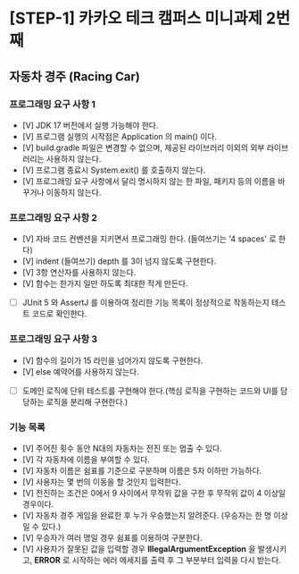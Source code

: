 # [STEP-1] 카카오 테크 캠퍼스 미니과제 2번째 

## 자동차 경주 (Racing Car)


### 프로그래밍 요구 사항 1
- [V] JDK 17 버전에서 실행 가능해야 한다.
- [V] 프로그램 실행의 시작점은 Application 의 main() 이다.
- [V] build.gradle 파일은 변경할 수 없으며, 제공된 라이브러리 이외의 외부 라이브러리는 사용하지 않는다.
- [V] 프로그램 종료시 System.exit() 를 호출하지 않는다.
- [V] 프로그래밍 요구 사항에서 달리 명시하지 않는 한 파일, 패키지 등의 이름을 바꾸거나 이동하지 않는다.

### 프로그래밍 요구 사항 2
- [V] 자바 코드 컨벤션을 지키면서 프로그래밍 한다. (들여쓰기는 '4 spaces' 로 한다)
- [V] indent (들여쓰기) depth 를 3이 넘지 않도록 구현한다.
- [V] 3항 연산자를 사용하지 않는다.
- [V] 함수는 한가지 일만 하도록 최대한 작게 만든다.
- [ ] JUnit 5 와 AssertJ 를 이용하여 정리한 기능 목록이 정상적으로 작동하는지 테스트 코드로 확인한다.

### 프로그래밍 요구 사항 3
- [V] 함수의 길이가 15 라인을 넘어가지 않도록 구현한다.
- [V] else 예약어를 사용하지 않는다.
- [ ] 도메인 로직에 단위 테스트를 구현해야 한다.(핵심 로직을 구현하는 코드와 UI를 담당하는 로직을 분리해 구현한다.)


### 기능 목록
- [V] 주어진 횟수 동안 N대의 자동차는 전진 또는 멈출 수 있다.
- [V] 각 자동차에 이름을 부여할 수 있다.
- [V] 자동차 이름은 쉼표를 기준으로 구분하며 이름은 5자 이하만 가능하다.
- [V] 사용자는 몇 번의 이동을 할 것인지 입력한다.
- [V] 전진하는 조건은 0에서 9 사이에서 무작위 값을 구한 후 무작위 값이 4 이상일 경우이다.
- [V] 자동차 경주 게임을 완료한 후 누가 우승했는지 알려준다. (우승자는 한 명 이상일 수 있다.)
- [V] 우승자가 여러 명일 경우 쉼표를 이용하여 구분한다.
- [V] 사용자가 잘못된 값을 입력할 경우 **IllegalArgumentException** 을 발생시키고, **ERROR** 로 시작하는 에러 메세지를 출력 후 그 부분부터 입력을 다시 받는다.  